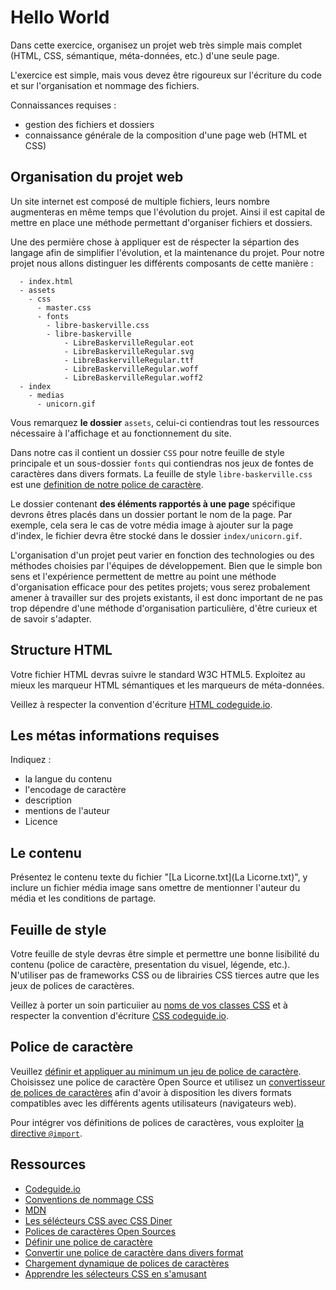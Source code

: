 # Hello World

Dans cette exercice, organisez un projet web très simple mais complet (HTML, CSS, sémantique, méta-données, etc.) d'une seule page.

L'exercice est simple, mais vous devez être rigoureux sur l'écriture du code et sur l'organisation et nommage des fichiers. 

Connaissances requises : 

 - gestion des fichiers et dossiers
 - connaissance générale de la composition d'une page web (HTML et CSS)


## Organisation du projet web

Un site internet est composé de multiple fichiers, leurs nombre augmenteras en même temps que l'évolution du projet. Ainsi il est capital de mettre en place une méthode permettant d'organiser fichiers et dossiers.

Une des permière chose à appliquer est de réspecter la sépartion des langage afin de simplifier l'évolution, et la maintenance du projet. Pour notre projet nous allons distinguer les différents composants de cette manière : 

~~~
  - index.html
  - assets
    - css
      - master.css
      - fonts
        - libre-baskerville.css
        - libre-baskerville
            - LibreBaskervilleRegular.eot
            - LibreBaskervilleRegular.svg
            - LibreBaskervilleRegular.ttf
            - LibreBaskervilleRegular.woff
            - LibreBaskervilleRegular.woff2        
  - index
    - medias
      - unicorn.gif
~~~

Vous remarquez **le dossier** `assets`, celui-ci contiendras tout les ressources nécessaire à l'affichage et au fonctionnement du site.

Dans notre cas il contient un dossier `CSS` pour notre feuille de style principale et un sous-dossier `fonts` qui contiendras nos jeux de fontes de caractères dans divers formats. La feuille de style `libre-baskerville.css` est une [definition de notre police de caractère](https://developer.mozilla.org/fr/docs/Web/CSS/@font-face).

Le dossier contenant **des éléments rapportés à une page** spécifique devrons êtres placés dans un dossier portant le nom de la page. Par exemple, cela sera le cas de votre média image à ajouter sur la page d'index, le fichier devra être stocké dans le dossier `index/unicorn.gif`.

L'organisation d'un projet peut varier en fonction des technologies ou des méthodes choisies par l'équipes de développement. Bien que le simple bon sens et l'expérience permettent de mettre au point une méthode  d'organisation efficace pour des petites projets; vous serez probalement amener à travailler sur des projets existants, il est donc important de ne pas trop dépendre d'une méthode d'organisation particulière, d'être curieux et de savoir s'adapter.

## Structure HTML

Votre fichier HTML devras suivre le standard W3C HTML5. Exploitez au mieux les marqueur HTML sémantiques et les marqueurs de méta-données.

Veillez à respecter la convention d'écriture [HTML codeguide.io](http://codeguide.co/#html).

## Les métas informations requises

Indiquez : 

 - la langue du contenu
 - l'encodage de caractère
 - description
 - mentions de l'auteur
 - Licence

## Le contenu

Présentez le contenu texte du fichier "[La Licorne.txt](La Licorne.txt)", y inclure un fichier média image sans omettre de mentionner l'auteur du média et les conditions de partage.

## Feuille de style

Votre feuille de style devras être simple et permettre une bonne lisibilité du contenu (police de caractère, presentation du visuel, légende, etc.). N'utiliser pas de frameworks CSS ou de librairies CSS tierces autre que les jeux de polices de caractères.

Veillez à porter un soin particuiier au [noms de vos classes CSS](http://thesassway.com/advanced/modular-css-naming-conventions) et à respecter la convention d'écriture [CSS codeguide.io](http://codeguide.co/#css).

## Police de caractère

Veuillez [définir et appliquer au minimum un jeu de police de caractère](https://developer.mozilla.org/fr/docs/Web/CSS/@font-face). Choisissez une police de caractère Open Source et utilisez un [convertisseur de polices de caractères](https://everythingfonts.com/font-face) afin d'avoir à disposition les divers formats compatibles avec les différents agents utilisateurs (navigateurs web).

Pour intégrer vos définitions de polices de caractères, vous exploiter [la directive `@import`](https://developer.mozilla.org/en-US/docs/Web/CSS/@import).

## Ressources

 - [Codeguide.io](http://codeguide.co)
 - [Conventions de nommage CSS](http://thesassway.com/advanced/modular-css-naming-conventions)
 - [MDN](https://developer.mozilla.org)
 - [Les sélécteurs CSS avec CSS Diner](http://flukeout.github.io/)
 - [Polices de caractères Open Sources](https://github.com/brabadu/awesome-fonts#free-fonts)
 - [Définir une police de caractère](https://developer.mozilla.org/fr/docs/Web/CSS/@font-face)
 - [Convertir une police de caractère dans divers format](https://everythingfonts.com/font-face)
 - [Chargement dynamique de polices de caractères](https://www.filamentgroup.com/lab/font-events.html)
 - [Apprendre les sélecteurs CSS en s'amusant](https://flukeout.github.io/)